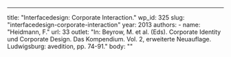 ---
  title: "Interfacedesign: Corporate Interaction."
  wp_id: 325
  slug: "interfacedesign-corporate-interaction"
  year: 2013
  authors: 
    - 
      name: "Heidmann, F."
      url: 33
  outlet: "In: Beyrow, M. et al. (Eds). Corporate Identity und Corporate Design. Das Kompendium. Vol. 2, erweiterte Neuauflage. Ludwigsburg: avedition, pp. 74-91."
  body: ""

